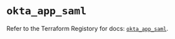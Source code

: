 # `okta_app_saml`

Refer to the Terraform Registory for docs: [`okta_app_saml`](https://registry.terraform.io/providers/okta/okta/3.46.0/docs/resources/app_saml).
